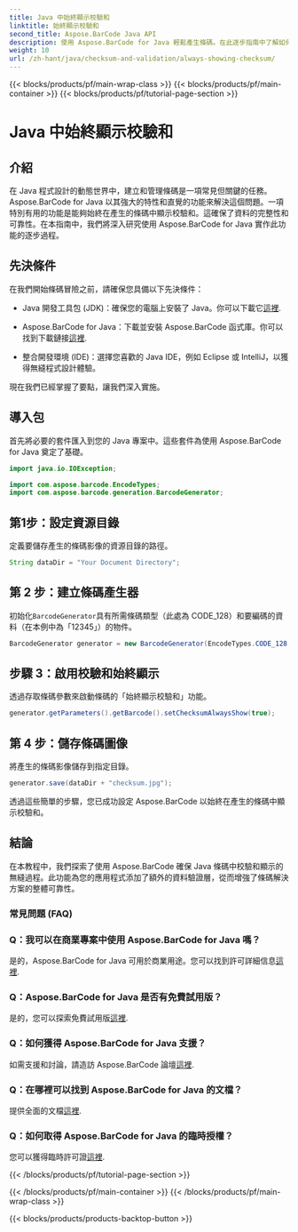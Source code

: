 ```yaml
---
title: Java 中始終顯示校驗和
linktitle: 始終顯示校驗和
second_title: Aspose.BarCode Java API
description: 使用 Aspose.BarCode for Java 輕鬆產生條碼。在此逐步指南中了解如何始終顯示校驗和以增強資料完整性。
weight: 10
url: /zh-hant/java/checksum-and-validation/always-showing-checksum/
---
```


{{< blocks/products/pf/main-wrap-class >}}
{{< blocks/products/pf/main-container >}}
{{< blocks/products/pf/tutorial-page-section >}}

# Java 中始終顯示校驗和


## 介紹

在 Java 程式設計的動態世界中，建立和管理條碼是一項常見但關鍵的任務。 Aspose.BarCode for Java 以其強大的特性和直覺的功能來解決這個問題。一項特別有用的功能是能夠始終在產生的條碼中顯示校驗和。這確保了資料的完整性和可靠性。在本指南中，我們將深入研究使用 Aspose.BarCode for Java 實作此功能的逐步過程。

## 先決條件

在我們開始條碼冒險之前，請確保您具備以下先決條件：

-  Java 開發工具包 (JDK)：確保您的電腦上安裝了 Java。你可以下載它[這裡](https://www.oracle.com/java/technologies/javase-downloads.html).

- Aspose.BarCode for Java：下載並安裝 Aspose.BarCode 函式庫。你可以找到下載鏈接[這裡](https://releases.aspose.com/barcode/java/).

- 整合開發環境 (IDE)：選擇您喜歡的 Java IDE，例如 Eclipse 或 IntelliJ，以獲得無縫程式設計體驗。

現在我們已經掌握了要點，讓我們深入實施。

## 導入包

首先將必要的套件匯入到您的 Java 專案中。這些套件為使用 Aspose.BarCode for Java 奠定了基礎。

```java
import java.io.IOException;

import com.aspose.barcode.EncodeTypes;
import com.aspose.barcode.generation.BarcodeGenerator;
```

## 第1步：設定資源目錄

定義要儲存產生的條碼影像的資源目錄的路徑。

```java
String dataDir = "Your Document Directory";
```

## 第 2 步：建立條碼產生器

初始化`BarcodeGenerator`具有所需條碼類型（此處為 CODE_128）和要編碼的資料（在本例中為「12345」）的物件。

```java
BarcodeGenerator generator = new BarcodeGenerator(EncodeTypes.CODE_128, "12345");
```

## 步驟 3：啟用校驗和始終顯示

透過存取條碼參數來啟動條碼的「始終顯示校驗和」功能。

```java
generator.getParameters().getBarcode().setChecksumAlwaysShow(true);
```

## 第 4 步：儲存條碼圖像

將產生的條碼影像儲存到指定目錄。

```java
generator.save(dataDir + "checksum.jpg");
```

透過這些簡單的步驟，您已成功設定 Aspose.BarCode 以始終在產生的條碼中顯示校驗和。

## 結論

在本教程中，我們探索了使用 Aspose.BarCode 確保 Java 條碼中校驗和顯示的無縫過程。此功能為您的應用程式添加了額外的資料驗證層，從而增強了條碼解決方案的整體可靠性。

### 常見問題 (FAQ)

### Q：我可以在商業專案中使用 Aspose.BarCode for Java 嗎？
是的，Aspose.BarCode for Java 可用於商業用途。您可以找到許可詳細信息[這裡](https://purchase.aspose.com/buy).

### Q：Aspose.BarCode for Java 是否有免費試用版？
是的，您可以探索免費試用版[這裡](https://releases.aspose.com/).

### Q：如何獲得 Aspose.BarCode for Java 支援？
如需支援和討論，請造訪 Aspose.BarCode 論壇[這裡](https://forum.aspose.com/c/barcode/13).

### Q：在哪裡可以找到 Aspose.BarCode for Java 的文檔？
提供全面的文檔[這裡](https://reference.aspose.com/barcode/java/).

### Q：如何取得 Aspose.BarCode for Java 的臨時授權？
您可以獲得臨時許可證[這裡](https://purchase.aspose.com/temporary-license/).


{{< /blocks/products/pf/tutorial-page-section >}}

{{< /blocks/products/pf/main-container >}}
{{< /blocks/products/pf/main-wrap-class >}}

{{< blocks/products/products-backtop-button >}}
